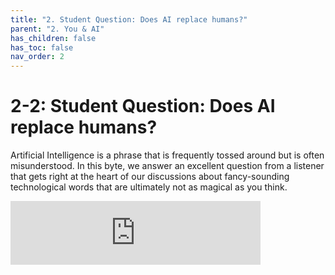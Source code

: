 ```yaml
---
title: "2. Student Question: Does AI replace humans?"
parent: "2. You & AI"
has_children: false
has_toc: false
nav_order: 2
---
```


# 2-2: Student Question: Does AI replace humans?

Artificial Intelligence is a phrase that is frequently tossed around but is often misunderstood. In this byte, we answer an excellent question from a listener that gets right at the heart of our discussions about fancy-sounding technological words that are ultimately not as magical as you think.

<iframe src="https://anchor.fm/bytesizecs/embed/episodes/2-2-Student-Questions-Does-AI-replace-humans-e109vh8" height="102px" width="400px" frameborder="0" scrolling="no"></iframe>

